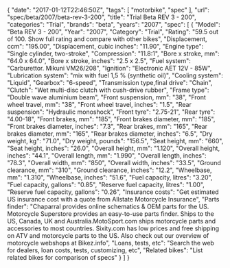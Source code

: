 {
    "date": "2017-01-12T22:46:50Z",
    "tags": [
        "motorbike",
        "spec"
    ],
    "url": "spec\/beta\/2007\/beta-rev-3-200",
    "title": "Trial Beta REV 3 - 200",
    "categories": "Trial",
    "brands": "beta",
    "years": "2007",
    "spec": [
        {
            "Model": "Beta REV 3 - 200",
            "Year": "2007",
            "Category": "Trial",
            "Rating": "59.5 out of 100. Show full rating and compare with other bikes",
            "Displacement, ccm": "195.00",
            "Displacement, cubic inches": "11.90",
            "Engine type": "Single cylinder, two-stroke",
            "Compression": "11.8:1",
            "Bore x stroke, mm": "64.0 x 64.0",
            "Bore x stroke, inches": "2.5 x 2.5",
            "Fuel system": "Carburettor. Mikuni VM26\/208",
            "Ignition": "Electronic AET 12V - 85W",
            "Lubrication system": "mix with fuel 1,5 % (synthetic oil)",
            "Cooling system": "Liquid",
            "Gearbox": "6-speed",
            "Transmission type,final drive": "Chain",
            "Clutch": "Wet multi-disc clutch with cush-drive rubber",
            "Frame type": "Double wave aluminium beam",
            "Front suspension, mm": "38",
            "Front wheel travel, mm": "38",
            "Front wheel travel, inches": "1.5",
            "Rear suspension": "Hydraulic monoshock",
            "Front tyre": "2.75-21",
            "Rear tyre": "4.00-18",
            "Front brakes, mm": "185",
            "Front brakes diameter, mm": "185",
            "Front brakes diameter, inches": "7.3",
            "Rear brakes, mm": "165",
            "Rear brakes diameter, mm": "165",
            "Rear brakes diameter, inches": "6.5",
            "Dry weight, kg": "71.0",
            "Dry weight, pounds": "156.5",
            "Seat height, mm": "660",
            "Seat height, inches": "26.0",
            "Overall height, mm": "1.120",
            "Overall height, inches": "44.1",
            "Overall length, mm": "1.990",
            "Overall length, inches": "78.3",
            "Overall width, mm": "850",
            "Overall width, inches": "33.5",
            "Ground clearance, mm": "310",
            "Ground clearance, inches": "12.2",
            "Wheelbase, mm": "1.310",
            "Wheelbase, inches": "51.6",
            "Fuel capacity, litres": "3.20",
            "Fuel capacity, gallons": "0.85",
            "Reserve fuel capacity, litres": "1.00",
            "Reserve fuel capacity, gallons": "0.26",
            "Insurance costs": "Get estimated US insurance cost with a quote from Allstate Motorcycle Insurance",
            "Parts finder": "Chaparral provides online schematics & OEM parts for the US.   Motorcycle Superstore provides an easy-to-use parts finder. Ships to the US, Canada, UK and Australia.MotoSport.com ships motorcycle parts and accessories to most countries.    Sixity.com has low prices and free shipping on ATV and motorcycle parts to the US. Also check out our overview of motorcycle webshops at Bikez.info",
            "Loans, tests, etc": "Search the web for dealers, loan costs, tests, customizing, etc",
            "Related bikes": "List related bikes for comparison of specs"
        }
    ]
}